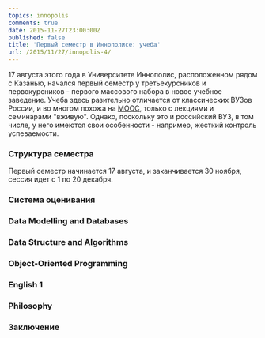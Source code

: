 ```yaml
---
topics: innopolis
comments: true
date: 2015-11-27T23:00:00Z
published: false
title: 'Первый семестр в Иннополисе: учеба'
url: /2015/11/27/innopolis-4/
---
```


17 августа этого года в Университете Иннополис, расположенном рядом с Казанью, начался первый семестр у 
третьекурсников и первокурсников - первого массового набора в новое учебное заведение. Учеба здесь разительно 
отличается от классических ВУЗов России, и во многом похожа на [MOOC](https://en.wikipedia.org/wiki/Massive_open_online_course), только с лекциями и семинарами "вживую". Однако, поскольку это и российский 
ВУЗ, в том числе, у него имеются свои особенности - например, жесткий контроль успеваемости. 

### Структура семестра

Первый семестр начинается 17 августа, и заканчивается 30 ноября, сессия идет с 1 по 20 декабря. 

### Система оценивания

### Data Modelling and Databases

### Data Structure and Algorithms

### Object-Oriented Programming

### English 1

### Philosophy

### Заключение

